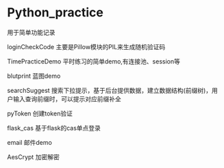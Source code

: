 # Python_practice
用于简单功能记录


loginCheckCode
  主要是Pillow模块的PIL来生成随机验证码
  
TimePracticeDemo
   平时练习的简单demo,有连接池、session等
 
 blutprint
   蓝图demo
   
 searchSuggest
    搜索下拉提示，基于后台提供数据，建立数据结构(前缀树)，用户输入查询前缀时，可以提示对应前缀补全
    
  pyToken
     创建token验证
     
   flask_cas
     基于flask的cas单点登录
   
   email 邮件demo
   
   AesCrypt 加密解密  

   
   
